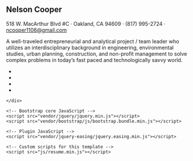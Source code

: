 <div class="container-fluid p-0">
      <section class="resume-section p-3 p-lg-5 d-flex d-column" id="bio">
        <div class="my-auto">
          <h1 class="mb-0">Nelson
            <span class="text-primary">Cooper</span>
          </h1>
          <div class="subheading mb-5">518 W. MacArthur Blvd #C · Oakland, CA 94609 · (817) 995-2724 ·
            <a href="mailto:name@email.com">ncooper1106@gmail.com</a>
          </div>
          <p class="mb-5">A well-traveled entrepreneurial and analytical project / team leader who utilizes an interdisciplinary background in engineering, environmental studies, urban planning, construction, and non-profit management to solve complex problems in today’s fast paced and technologically savvy world.</p>
          <ul class="list-inline list-social-icons mb-0">
            <li class="list-inline-item">
              <a href="https://www.facebook.com/NellyCoop">
                <span class="fa-stack fa-lg">
                  <i class="fa fa-circle fa-stack-2x"></i>
                  <i class="fa fa-facebook fa-stack-1x fa-inverse"></i>
                </span>
              </a>
            </li>
            <li class="list-inline-item">
              <a href="https://twitter.com/ncooper1106">
                <span class="fa-stack fa-lg">
                  <i class="fa fa-circle fa-stack-2x"></i>
                  <i class="fa fa-twitter fa-stack-1x fa-inverse"></i>
                </span>
              </a>
            </li>
            <li class="list-inline-item">
              <a href="https://www.linkedin.com/in/ncooper1106/">
                <span class="fa-stack fa-lg">
                  <i class="fa fa-circle fa-stack-2x"></i>
                  <i class="fa fa-linkedin fa-stack-1x fa-inverse"></i>
                </span>
              </a>
            </li>
            <li class="list-inline-item">
              <a href="https://github.com/ncooper1106">
                <span class="fa-stack fa-lg">
                  <i class="fa fa-circle fa-stack-2x"></i>
                  <i class="fa fa-github fa-stack-1x fa-inverse"></i>
                </span>
              </a>
            </li>
          </ul>
        </div>
      </section>

    </div>

    <!-- Bootstrap core JavaScript -->
    <script src="vendor/jquery/jquery.min.js"></script>
    <script src="vendor/bootstrap/js/bootstrap.bundle.min.js"></script>

    <!-- Plugin JavaScript -->
    <script src="vendor/jquery-easing/jquery.easing.min.js"></script>

    <!-- Custom scripts for this template -->
    <script src="js/resume.min.js"></script>

